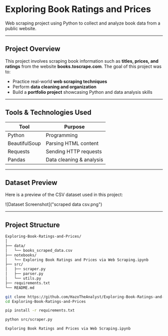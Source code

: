 # Exploring Book Ratings and Prices 
Web scraping project using Python to collect and analyze book data from a public website.

---

##  Project Overview
This project involves scraping book information such as **titles, prices, and ratings** from the website **books.toscrape.com**. The goal of this project was to:

-  Practice real-world **web scraping techniques**
-  Perform **data cleaning and organization**
-  Build a **portfolio project** showcasing Python and data analysis skills

---

##  Tools & Technologies Used
| Tool | Purpose |
|------|---------|
| Python | Programming |
| BeautifulSoup | Parsing HTML content |
| Requests | Sending HTTP requests |
| Pandas | Data cleaning & analysis |
---

## Dataset Preview
Here is a preview of the CSV dataset used in this project:

![Dataset Screenshot]("scraped data csv.png")


---

##  Project Structure

```bash
Exploring-Book-Ratings-and-Prices/
│
├── data/
│   └── books_scraped_data.csv                
├── notebooks/
│   └── Exploring Book Ratings and Prices via Web Scraping.ipynb 
├── src/
│   ├── scraper.py               
│   ├── parser.py                
│   └── utils.py                 
├── requirements.txt             
└── README.md                    

git clone https://github.com/HazoTheAnalyst/Exploring-Book-Ratings-and-Prices.git
cd Exploring-Book-Ratings-and-Prices

pip install -r requirements.txt

python src/scraper.py

Exploring Book Ratings and Prices via Web Scraping.ipynb



